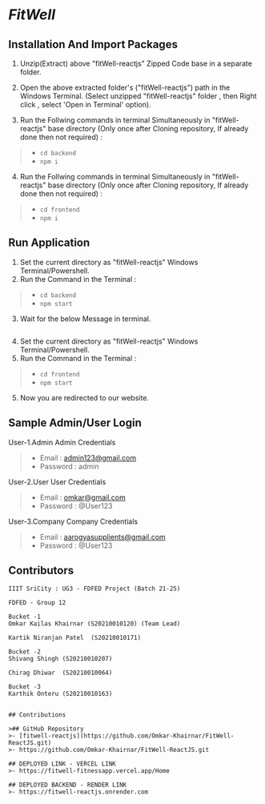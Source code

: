 
# *FitWell* 


## Installation And Import Packages
1. Unzip(Extract) above "fitWell-reactjs" Zipped Code base in a separate folder.

2. Open the above extracted folder's ("fitWell-reactjs") path in the Windows Terminal.
(Select unzipped "fitWell-reactjs" folder , then Right click , select 'Open in Terminal' option).

3. Run the Follwing commands in terminal Simultaneously in "fitWell-reactjs" base directory
(Only once after Cloning repository, If already done then not required) : 
> - ``` cd backend ```
> - ``` npm i ```

4. Run the Follwing commands in terminal Simultaneously in "fitWell-reactjs" base directory
(Only once after Cloning repository, If already done then not required) : 
> - ``` cd frontend ```
> - ``` npm i ```


## Run Application

1. Set the current directory as "fitWell-reactjs" Windows Terminal/Powershell.
2. Run the Command in the Terminal : 
> - ``` cd backend ```
> - ``` npm start ```

3. Wait for the below Message in terminal.
```MongoDB Database connected!
```
4. Set the current directory as "fitWell-reactjs" Windows Terminal/Powershell.
5. Run the Command in the Terminal : 
> - ``` cd frontend ```
> - ``` npm start ```


5. Now you are redirected to our website.

## Sample Admin/User Login
User-1.Admin
    Admin Credentials
> - Email : admin123@gmail.com
> - Password : admin

User-2.User
    User Credentials
> - Email : omkar@gmail.com
> - Password : @User123

User-3.Company
    Company Credentials
> - Email : aarogyasupplients@gmail.com
> - Password : @User123



## Contributors
```
IIIT SriCity : UG3 - FDFED Project (Batch 21-25)

FDFED - Group 12

Bucket -1 
Omkar Kailas Khairnar (S20210010120) (Team Lead)

Kartik Niranjan Patel  (S20210010171)

Bucket -2
Shivang Shingh (S20210010207)

Chirag Dhiwar  (S20210010064)

Bucket -3
Karthik Onteru (S20210010163)


## Contributions

>## GitHub Repository 
>- [fitwell-reactjs](https://github.com/Omkar-Khairnar/FitWell-ReactJS.git)
>- https://github.com/Omkar-Khairnar/FitWell-ReactJS.git 

## DEPLOYED LINK - VERCEL LINK
>- https://fitwell-fitnessapp.vercel.app/Home

## DEPLOYED BACKEND - RENDER LINK
>- https://fitwell-reactjs.onrender.com



